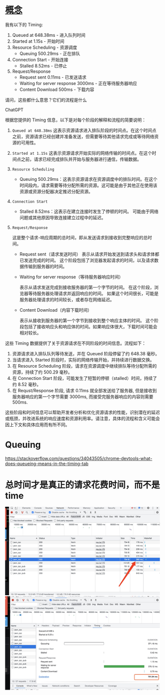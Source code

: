 # [概念](https://developer.chrome.com/docs/devtools/network/reference?utm_source=devtools&hl=zh-cn#timing-explanation) 

我有以下的 Timing:

1. Queued at 648.38ms - 进入队列时间
2. Started at 1.15s - 开始时间
3. Resource Scheduling - 资源调度
   - Queuing 500.29ms - 正在排队
4. Connection Start - 开始连接
   - Stalled 8.52ms - 已停止
5. Request/Response
   - Request sent 0.11ms - 已发送请求
   - Waiting for server response 3000ms - 正在等待服务器响应
   - Content Download 500ms - 下载内容

请问，这些都什么意思？它们的流程是什么

ChatGPT

根据您提供的 Timing 信息，以下是对每个阶段的解释和流程的简要说明：

1. `Queued at 648.38ms` 
   这表示资源请求进入排队阶段的时间点。在这个时间点之前，资源请求已经创建并准备发送，但需要等待其他请求完成或等待网络资源的可用性。

2. `Started at 1.15s` 
   这表示资源请求开始实际的网络传输的时间点。在这个时间点之前，请求已经完成排队并开始与服务器进行通信，传输数据。

3. `Resource Scheduling` 

   - Queuing 500.29ms：这表示资源请求在资源调度中的排队时间。在这个时间段内，请求需要等待分配所需的资源。这可能是由于其他正在使用该资源或资源分配器决定推迟分配资源。

4. `Connection Start` 

   - Stalled 8.52ms：这表示在建立连接时发生了停顿的时间。
     可能由于网络问题或其他原因导致连接建立过程中的延迟。

5. `Request/Response` 

   这是整个请求-响应周期的总时间，即从发送请求到接收到完整响应的总时间。

   - Request sent（请求发送时间）
     表示从请求开始发送到请求头和请求体都已发送完成的时间。
     这个阶段包括了浏览器发起请求的时间，以及请求数据传输到服务器的时间。

   - Waiting for server response（等待服务器响应时间）

     表示从请求发送完成到接收服务器的第一个字节的时间。
     在这个阶段，浏览器等待服务器处理请求并返回响应的时间。
     如果这个时间很长，可能是服务器处理请求的时间较长，或者存在网络延迟。

   - Content Download（内容下载时间）

     表示从接收到服务器的第一个字节到接收到整个响应主体的时间。
     这个阶段包括了接收响应头和响应体的时间。如果响应体很大，下载时间可能会相对较长。

这些 Timing 数据提供了关于资源请求在不同阶段的时间信息。流程如下：

1. 资源请求进入排队队列等待发送，并在 Queued 阶段停留了约 648.38 毫秒。
2. 当请求进入 Started 阶段时，实际的网络传输开始，并持续进行数据交换。
3. 在 Resource Scheduling 阶段，请求在资源调度中继续排队等待分配所需的资源，持续了约 500.29 毫秒。
4. 在 Connection Start 阶段，可能发生了短暂的停顿（stalled）时间，持续了约 8.52 毫秒。
5. 在 Requst/Response 阶段, 请求 0.11ms 就全部发送给了服务器, 但是接收到服务器响应的第一个字节需要 3000ms, 而接受完服务器响应的内容则需要 500ms.

这些阶段和时间信息可以帮助开发者分析和优化资源请求的性能，识别潜在的延迟或瓶颈，并改进系统的响应速度和资源利用率。请注意，具体的流程和含义可能会因上下文和具体应用而有所不同。

# Queuing

https://stackoverflow.com/questions/34043505/chrome-devtools-what-does-queueing-means-in-the-timing-tab

# 总时间才是真正的请求花费时间，而不是 time

<img title="" src="picture/time.jpg" alt="">

<img title="" src="picture/总时间.jpg" alt="">
